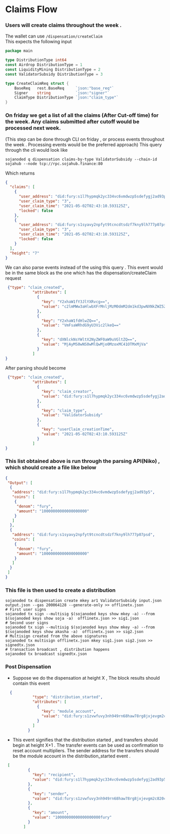 # Claims Flow

### Users will create claims throughout the week . 
The wallet can use 
```/dispensation/createClaim```  
This expects the following input 
```go
package main

type DistributionType int64
const Airdrop DistributionType = 1
const LiquidityMining DistributionType = 2
const ValidatorSubsidy DistributionType = 3

type CreateClaimReq struct {
	BaseReq   rest.BaseReq     `json:"base_req"`
	Signer    string           `json:"signer"`
	ClaimType DistributionType `json:"claim_type"`   
}
```

### On friday we get a list of all the claims (After Cut-off time) for the week. Any claims submitted after cutoff would be processed next week.
(This step can be done through CLI on friday , or process events throughout the week . Processing events would be the preferred approach)
This query through the cli would look like
```shell
sojanoded q dispensation claims-by-type ValidatorSubsidy --chain-id sojahub --node tcp://rpc.sojahub.finance:80
```
Which returns 
```json
{
  "claims": [
    {
      "user_address": "did:fury:s1l7hypmqk2yc334vc6vmdwzp5sdefygj2ad93p5",
      "user_claim_type": "3",
      "user_claim_time": "2021-05-02T02:43:10.593125Z",
      "locked": false
    },
    {
      "user_address": "did:fury:s1syavy2npfyt9tcncdtsdzf7kny9lh777p07psd",
      "user_claim_type": "3",
      "user_claim_time": "2021-05-02T02:43:10.593125Z",
      "locked": false
    }
  ],
  "height": "7"
}

```
We can also parse events instead of the using this query . This event would be in the same block as the one which has the dispensation/createClaim request
```json
 {"type": "claim_created",
            "attributes": [
              {
                "key": "Y2xhaW1fY3JlYXRvcg==",
                "value": "c2lmMWw3aHlwbXFrMnljMzM0dmM2dm1kd3pwNXNkZWZ5Z2oyYWQ5M3A1"
              },
              {
                "key": "Y2xhaW1fdHlwZQ==",
                "value": "VmFsaWRhdG9yU3Vic2lkeQ=="
              },
              {
                "key": "dXNlckNsYWltX2NyZWF0aW9uVGltZQ==",
                "value": "MjAyMS0wNS0wMlQwMjo0MzoxMC41OTMxMjVa"
              }
            ]
}
```
After parsing should become 
```json
 {"type": "claim_created",
            "attributes": [
              {
                "key": "claim_creator",
                "value": "did:fury:s1l7hypmqk2yc334vc6vmdwzp5sdefygj2ad93p5"
              },
              {
                "key": "claim_type",
                "value": "ValidatorSubsidy"
              },
              {
                "key": "userClaim_creationTime",
                "value": "2021-05-02T02:43:10.593125Z"
              }
            ]
}

```

### This list obtained above is run through the parsing API(Niko) , which should create a file like below  
```json
{
 "Output": [
  {
   "address": "did:fury:s1l7hypmqk2yc334vc6vmdwzp5sdefygj2ad93p5",
   "coins": [
    {
     "denom": "fury",
     "amount": "10000000000000000000"
    }
   ]
  },
  {
   "address": "did:fury:s1syavy2npfyt9tcncdtsdzf7kny9lh777p07psd",
   "coins": [
    {
     "denom": "fury",
     "amount": "10000000000000000000"
    }
   ]
  }
 ]
}
```

### This file is then used to create a distribution
```shell
sojanoded tx dispensation create mkey ar1 ValidatorSubsidy input.json output.json --gas 200064128 --generate-only >> offlinetx.json
# First user signs
sojanoded tx sign --multisig $(sojanoded keys show mkey -a) --from $(sojanoded keys show soja -a)  offlinetx.json >> sig1.json
# Second user signs
sojanoded tx sign --multisig $(sojanoded keys show mkey -a) --from $(sojanoded keys show akasha -a)  offlinetx.json >> sig2.json
# Multisign created from the above signatures
sojanoded tx multisign offlinetx.json mkey sig1.json sig2.json >> signedtx.json
# transaction broadcast , distribution happens
sojanoded tx broadcast signedtx.json
```
### Post Dispensation
- Suppose we do the dispensation at height X , The block results should contain this event 
```json
  {
            "type": "distribution_started",
            "attributes": [
              {
                "key": "module_account",
                "value": "did:fury:s1zvwfuvy3nh949rn68haw78rg8jxjevgm2c820c"
              }
            ]
          }
```
- This event signifies that the distribution started , and transfers should begin at height X+1 . The transfer events can be used as confirmation to reset account multipliers.
The sender address for the transfers should be the module account in the distribution_started event . 
```json
 [
          {
            "key": "recipient",
            "value": "did:fury:s1l7hypmqk2yc334vc6vmdwzp5sdefygj2ad93p5"
          },
          {
            "key": "sender",
            "value": "did:fury:s1zvwfuvy3nh949rn68haw78rg8jxjevgm2c820c"
          },
          {
            "key": "amount",
            "value": "10000000000000000000fury"
          }
        ]

```
